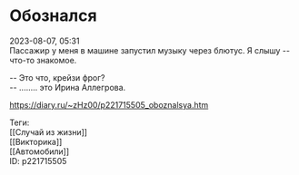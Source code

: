 Обознался
==========

   
 2023-08-07, 05:31   
  Пассажир у меня в машине запустил музыку через блютус. Я слышу -- что-то знакомое.   
   
 -- Это что, крейзи фрог?   
 -- ........ это Ирина Аллегрова.   
    
 <https://diary.ru/~zHz00/p221715505_oboznalsya.htm>   
   
 Теги:   
 [[Случай из жизни]]   
 [[Викторика]]   
 [[Автомобили]]   
 ID: p221715505
